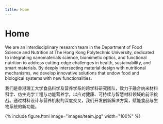 ```yaml
---
title: Home
---
```


# <i class="fas fa-flask"></i>Home

We are an interdisciplinary research team in the Department of Food Science and Nutrition at The Hong Kong Polytechnic University, dedicated to integrating nanomaterials science, biomimetic optics, and functional nutrition to address cutting-edge challenges in health, sustainability, and smart materials. By deeply intersecting material design with nutritional mechanisms, we develop innovative solutions that endow food and biological systems with new functionalities.

我们是香港理工大学食品科学及营养学系的跨学科研究团队，致力于融合纳米材料科学、仿生光学工程与功能营养学，以应对健康、可持续与智慧材料领域的前沿挑战。通过材料设计与营养机制的深度交叉，我们开发创新解决方案，赋能食品与生物系统的新功能。

{% include figure.html image="images/team.jpg" width="100%" %}
